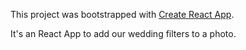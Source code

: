 This project was bootstrapped with [Create React App](https://github.com/facebook/create-react-app).

It's an React App to add our wedding filters to a photo.